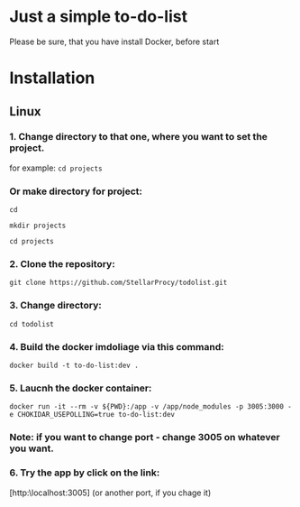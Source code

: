 
# Just a simple to-do-list

Please be sure, that you have install Docker, before start

# Installation

## Linux

### 1. Change directory to that one, where you want to set the project.
for example:
```cd projects```

### Or make directory for project:
 ```cd```
 
```mkdir projects```

```cd projects```

### 2. Clone the repository:
```git clone https://github.com/StellarProcy/todolist.git```

### 3. Change directory:
```cd todolist```

### 4. Build the docker imdoliage via this command:
```docker build -t to-do-list:dev .```

### 5. Laucnh the docker container:
```docker run -it --rm -v ${PWD}:/app -v /app/node_modules -p 3005:3000 -e CHOKIDAR_USEPOLLING=true to-do-list:dev```

### Note: if you want to change port - change 3005 on whatever you want.

### 6. Try the app by click on the link: 
[http:\\localhost:3005] (or another port, if you chage it)
